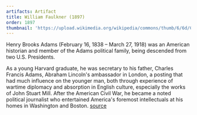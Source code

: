 ```yaml
---
artifacts: Artifact
title: William Faulkner (1897)
order: 1897
thumbnail: 'https://upload.wikimedia.org/wikipedia/commons/thumb/6/6d/Carl_Van_Vechten_-_William_Faulkner.jpg/220px-Carl_Van_Vechten_-_William_Faulkner.jpg'
---
```


Henry Brooks Adams (February 16, 1838 – March 27, 1918) was an American historian and member of the Adams political family, being descended from two U.S. Presidents.

As a young Harvard graduate, he was secretary to his father, Charles Francis Adams, Abraham Lincoln's ambassador in London, a posting that had much influence on the younger man, both through experience of wartime diplomacy and absorption in English culture, especially the works of John Stuart Mill. After the American Civil War, he became a noted political journalist who entertained America's foremost intellectuals at his homes in Washington and Boston.   [source][1]

[1]:https://en.wikipedia.org/wiki/William_Faulkner
